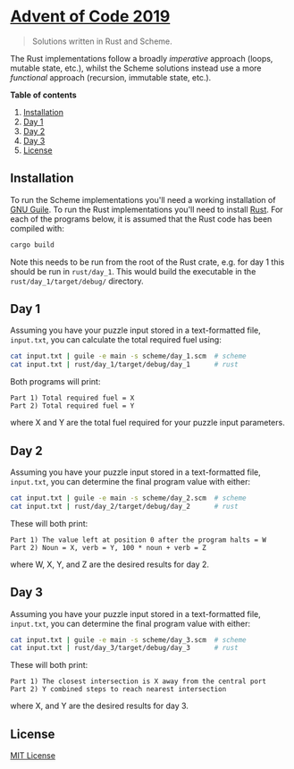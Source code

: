 # [Advent of Code 2019](https://adventofcode.com/2019)
> Solutions written in Rust and Scheme.

The Rust implementations follow a broadly *imperative* approach (loops, mutable state, etc.), whilst the Scheme solutions instead use a more *functional* approach (recursion, immutable state, etc.).


**Table of contents**
1. [Installation](#installation)
2. [Day 1](#day1)
3. [Day 2](#day2)
4. [Day 3](#day3)
5. [License](#license)


<a name="installation"></a>
## Installation

To run the Scheme implementations you'll need a working installation of [GNU Guile](https://www.gnu.org/software/guile/download/). To run the Rust implementations you'll need to install [Rust](https://www.rust-lang.org/tools/install). For each of the programs below, it is assumed that the Rust code has been compiled with:

```bash
cargo build
```
Note this needs to be run from the root of the Rust crate, e.g. for day 1 this should be run in `rust/day_1`. This would build the executable in the `rust/day_1/target/debug/` directory.


<a name="day1"></a>
## Day 1

Assuming you have your puzzle input stored in a text-formatted file, `input.txt`, you can calculate the total required fuel using:

```bash
cat input.txt | guile -e main -s scheme/day_1.scm  # scheme
cat input.txt | rust/day_1/target/debug/day_1      # rust
```

Both programs will print:
```
Part 1) Total required fuel = X
Part 2) Total required fuel = Y
```
where X and Y are the total fuel required for your puzzle input parameters.


<a name="day2"></a>
## Day 2

Assuming you have your puzzle input stored in a text-formatted file, `input.txt`, you can determine the final program value with either:

```bash
cat input.txt | guile -e main -s scheme/day_2.scm  # scheme
cat input.txt | rust/day_2/target/debug/day_2      # rust
```

These will both print:
```
Part 1) The value left at position 0 after the program halts = W
Part 2) Noun = X, verb = Y, 100 * noun + verb = Z
```
where W, X, Y, and Z are the desired results for day 2.


<a name="day3"></a>
## Day 3

Assuming you have your puzzle input stored in a text-formatted file, `input.txt`, you can determine the final program value with either:

```bash
cat input.txt | guile -e main -s scheme/day_3.scm  # scheme
cat input.txt | rust/day_3/target/debug/day_3      # rust
```

These will both print:
```
Part 1) The closest intersection is X away from the central port
Part 2) Y combined steps to reach nearest intersection
```
where X, and Y are the desired results for day 3.

<a name="license"></a>
## License

[MIT License](../LICENSE)
